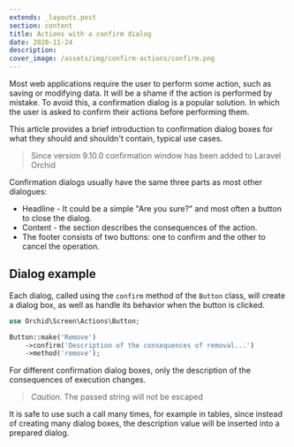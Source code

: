 ```yaml
---
extends: _layouts.post
section: content
title: Actions with a confirm dialog
date: 2020-11-24
description: 
cover_image: /assets/img/confirm-actions/confirm.png
---
```



Most web applications require the user to perform some action, such as saving or modifying data. It will be a shame if the action is performed by mistake. To avoid this, a confirmation dialog is a popular solution. In which the user is asked to confirm their actions before performing them.
  
 This article provides a brief introduction to confirmation dialog boxes for what they should and shouldn't contain, typical use cases.

> Since version 9.10.0 confirmation window has been added to Laravel Orchid

Confirmation dialogs usually have the same three parts as most other dialogues:

- Headline - It could be a simple "Are you sure?" and most often a button to close the dialog.
- Content - the section describes the consequences of the action.
- The footer consists of two buttons: one to confirm and the other to cancel the operation.


## Dialog example

Each dialog, called using the `confirm` method of the `Button` class, will create a dialog box, as well as handle its behavior when the button is clicked.

```php
use Orchid\Screen\Actions\Button;

Button::make('Remove')
    ->confirm('Description of the consequences of removal...')
    ->method('remove');
```

For different confirmation dialog boxes, only the description of the consequences of execution changes.

> *Caution.* The passed string will not be escaped

It is safe to use such a call many times, for example in tables, since instead of creating many dialog boxes, the description value will be inserted into a prepared dialog.
